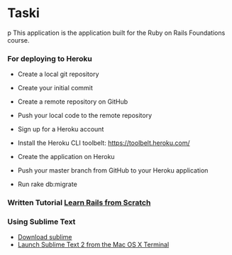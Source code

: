 # Taski

p This application is the application built for the Ruby on Rails Foundations course.

### For deploying to Heroku
* Create a local git repository

* Create your initial commit

* Create a remote repository on GitHub

* Push your local code to the remote repository

* Sign up for a Heroku account

* Install the Heroku CLI toolbelt: https://toolbelt.heroku.com/

* Create the application on Heroku

* Push your master branch from GitHub to your Heroku application

* Run rake db:migrate

### Written Tutorial [Learn Rails from Scratch](https://blog.udemy.com/ruby-on-rails-tutorial-learn-from-scratch "Learn Rails from Scratch")

### Using Sublime Text
* [Download sublime](http://www.sublimetext.com/ "Download sublime")
* [Launch Sublime Text 2 from the Mac OS X Terminal](https://gist.github.com/artero/1236170 "Launch Sublime Text 2 from the Mac OS X Terminal")